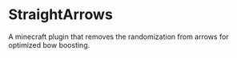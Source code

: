 # StraightArrows
A minecraft plugin that removes the randomization from arrows for optimized bow boosting.

